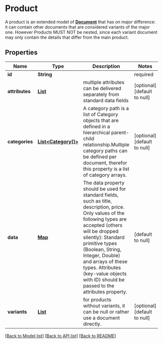 # Product

A product is an extended model of [**Document**](Document.md) that has on major difference: it can contain other documents that are considered variants of the major one.
However Products MUST NOT be nested, since each variant document may only contain the details that differ from the main product.

## Properties

| Name | Type | Description | Notes |
|------------ | ------------- | ------------- | -------------|
| **id** | **String** |  | required |
| **attributes** | [**List**](Attribute.md) | multiple attributes can be delivered separately from standard data fields | [optional] [default to null] |
| **categories** | [**List<Category[]>**](Category.md) | A category path is a list of Category objects that are defined in a hierarchical parent-child relationship.Multiple category paths can be defined per document, therefor this property is a list of category arrays. | [optional] [default to null] |
| **data** | [**Map**](Document_data_value.md) | The data property should be used for standard fields, such as title, description, price. Only values of the following types are accepted (others will be dropped silently): Standard primitive types (Boolean, String, Integer, Double) and arrays of these types. Attributes (key-value objects with ID) should be passed to the attributes property. | [default to null] |
| **variants** | [**List**](Document.md) | for products without variants, it can be null or rather use a document directly. | [optional] [default to null] |

[[Back to Model list]](../index.md#documentation-for-models) [[Back to API list]](../index.md#documentation-for-api-endpoints) [[Back to README]](../index.md)

